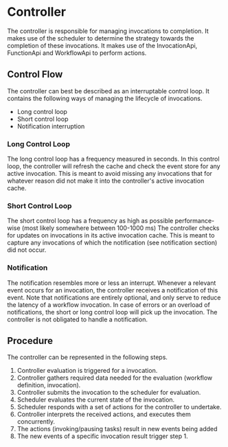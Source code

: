 # Controller

The controller is responsible for managing invocations to completion.
It makes use of the scheduler to determine the strategy towards the completion of these invocations.
It makes use of the InvocationApi, FunctionApi and WorkflowApi to perform actions.

## Control Flow
The controller can best be described as an interruptable control loop.
It contains the following ways of managing the lifecycle of invocations.
- Long control loop
- Short control loop
- Notification interruption

### Long Control Loop
The long control loop has a frequency measured in seconds.
In this control loop, the controller will refresh the cache and check the event store for any active invocation.
This is meant to avoid missing any invocations that for whatever reason did not make it into the controller's active invocation cache.

### Short Control Loop
The short control loop has a frequency as high as possible performance-wise (most likely somewhere between 100-1000 ms)
The controller checks for updates on invocations in its active invocation cache.
This is meant to capture any invocations of which the notification (see notification section) did not occur.
 
### Notification
The notification resembles more or less an interrupt. 
Whenever a relevant event occurs for an invocation, the controller receives a notification of this event.
Note that notifications are entirely optional, and only serve to reduce the latency of a workflow invocation.
In case of errors or an overload of notifications, the short or long control loop will pick up the invocation.
The controller is not obligated to handle a notification.


## Procedure
The controller can be represented in the following steps.

1. Controller evaluation is triggered for a invocation.
2. Controller gathers required data needed for the evaluation (workflow definition, invocation).
3. Controller submits the invocation to the scheduler for evaluation.
4. Scheduler evaluates the current state of the invocation.
5. Scheduler responds with a set of actions for the controller to undertake.
6. Controller interprets the received actions, and executes them concurrently.
7. The actions (invoking/pausing tasks) result in new events being added 
8. The new events of a specific invocation result trigger step 1. 
